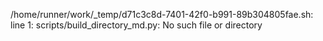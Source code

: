 /home/runner/work/_temp/d71c3c8d-7401-42f0-b991-89b304805fae.sh: line 1: scripts/build_directory_md.py: No such file or directory

